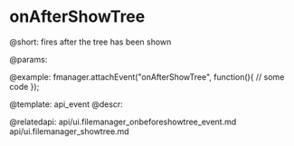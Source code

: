 onAfterShowTree
=============

@short:
	fires after the tree has been shown

@params:

@example:
fmanager.attachEvent("onAfterShowTree", function(){
	// some code 
});

@template:	api_event
@descr:

@relatedapi:
api/ui.filemanager_onbeforeshowtree_event.md
api/ui.filemanager_showtree.md
